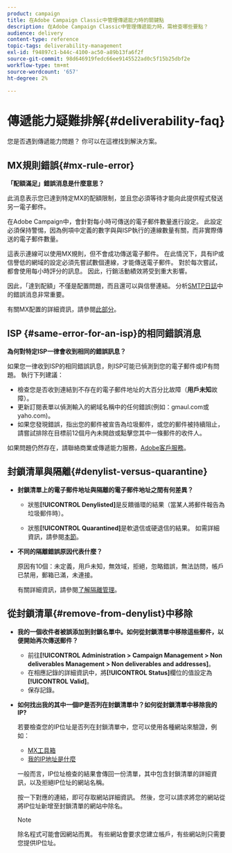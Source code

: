 ```yaml
---
product: campaign
title: 在Adobe Campaign Classic中管理傳遞能力時的關鍵點
description: 在Adobe Campaign Classic中管理傳遞能力時，需檢查哪些要點？
audience: delivery
content-type: reference
topic-tags: deliverability-management
exl-id: f94897c1-b44c-4100-ac50-a89b13fa6f2f
source-git-commit: 98d646919fedc66ee9145522ad0c5f15b25dbf2e
workflow-type: tm+mt
source-wordcount: '657'
ht-degree: 2%

---
```


# 傳遞能力疑難排解{#deliverability-faq}

您是否遇到傳遞能力問題？ 你可以在這裡找到解決方案。

## MX規則錯誤{#mx-rule-error}

**「配額滿足」錯誤消息是什麼意思？**

此消息表示您已達到特定MX的配額限制，並且您必須等待才能向此提供程式發送另一電子郵件。

在Adobe Campaign中，會針對每小時可傳送的電子郵件數量進行設定。 此設定必須保持警惕，因為例項中定義的數字與與ISP執行的連線數量有關，而非實際傳送的電子郵件數量。

這表示連線可以使用MX規則，但不會成功傳送電子郵件。 在此情況下，具有IP或信譽低的網域的設定必須先嘗試數個連線，才能傳送電子郵件。 對於每次嘗試，都會使用每小時評分的訊息。 因此，行銷活動績效將受到重大影響。

因此，「達到配額」不僅是配置問題，而且還可以與信譽連結。 分析[SMTP日誌](../../production/using/monitoring-processes.md#smtp-errors-per-domain)中的錯誤消息非常重要。

有關MX配置的詳細資訊，請參閱[此部分](../../installation/using/email-deliverability.md#mx-configuration)。

## ISP {#same-error-for-an-isp}的相同錯誤消息

**為何對特定ISP一律會收到相同的錯誤訊息？**

如果您一律收到ISP的相同錯誤訊息，則ISP可能已偵測到您的電子郵件或IP有問題。 執行下列建議：
* 檢查您是否收到連結到不存在的電子郵件地址的大百分比故障（**用戶未知**&#x200B;故障）。
* 更新訂閱表單以偵測輸入的網域名稱中的任何錯誤(例如：gmaul.com或yaho.com)。
* 如果您發現錯誤，指出您的郵件被宣告為垃圾郵件，或您的郵件被持續阻止，請嘗試排除在目標前12個月內未開啟或點擊您其中一條郵件的收件人。

如果問題仍然存在，請聯絡商業或傳遞能力服務，[Adobe客戶服務](https://helpx.adobe.com/tw/enterprise/admin-guide.html/enterprise/using/support-for-experience-cloud.ug.html)。

## 封鎖清單與隔離{#denylist-versus-quarantine}

* **封鎖清單上的電子郵件地址與隔離的電子郵件地址之間有何差異？**

   * 狀態&#x200B;**[!UICONTROL Denylisted]**&#x200B;是反饋循環的結果（當某人將郵件報告為垃圾郵件時）。

   * 狀態&#x200B;**[!UICONTROL Quarantined]**&#x200B;是軟退信或硬退信的結果。
   如需詳細資訊，請參閱[本節](../../delivery/using/understanding-quarantine-management.md#quarantine-vs-denylist)。

* **不同的隔離錯誤原因代表什麼？**

   原因有10個：未定義，用戶未知，無效域，拒絕，忽略錯誤，無法訪問，帳戶已禁用，郵箱已滿，未連接。

   有關詳細資訊，請參閱[了解隔離管理](../../delivery/using/understanding-quarantine-management.md)。

## 從封鎖清單{#remove-from-denylist}中移除

* **我的一個收件者被誤添加到封鎖名單中。如何從封鎖清單中移除這些郵件，以便開始再次傳送郵件？**

   * 前往&#x200B;**[!UICONTROL Administration > Campaign Management > Non deliverables Management > Non deliverables and addresses]**。
   * 在相應記錄的詳細資訊中，將&#x200B;**[!UICONTROL Status]**&#x200B;欄位的值設定為&#x200B;**[!UICONTROL Valid]**。
   * 保存記錄。

* **如何找出我的其中一個IP是否列在封鎖清單中？如何從封鎖清單中移除我的IP?**

   若要檢查您的IP位址是否列在封鎖清單中，您可以使用各種網站來驗證，例如：
   * [MX工具箱](https://mxtoolbox.com/)
   * [我的IP地址是什麼](https://whatismyipaddress.com)

   一般而言，IP位址檢查的結果會傳回一份清單，其中包含封鎖清單的詳細資訊，以及拒絕IP位址的網站名稱。

   按一下對應的連結，即可存取網站詳細資訊。 然後，您可以請求將您的網站從將IP位址新增至封鎖清單的網站中除名。

   >[!NOTE]
   >
   >除名程式可能會因網站而異。 有些網站會要求您建立帳戶，有些網站則只需要您提供IP位址。
